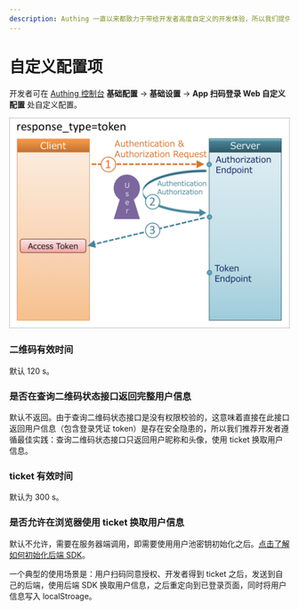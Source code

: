 ```yaml
---
description: Authing 一直以来都致力于带给开发者高度自定义的开发体验，所以我们提供以下自定义配置项，开发者可以根据自己业务的需要，在安全性和便捷性之间权衡。
---
```


# 自定义配置项

开发者可在 [Authing 控制台](https://authing.cn/dashboard) **基础配置** -&gt; **基础设置** -&gt; **App 扫码登录 Web 自定义配置** 处自定义配置。

![](../../.gitbook/assets/image%20%28148%29.png)

### 二维码有效时间 

默认 120 s。 

### 是否在查询二维码状态接口返回完整用户信息

默认不返回。由于查询二维码状态接口是没有权限校验的，这意味着直接在此接口返回用户信息（包含登录凭证 token）是存在安全隐患的，所以我们推荐开发者遵循最佳实践：查询二维码状态接口只返回用户昵称和头像，使用 ticket 换取用户信息。

### ticket 有效时间

默认为 300 s。

### 是否允许在浏览器使用 ticket 换取用户信息

默认不允许，需要在服务器端调用，即需要使用用户池密钥初始化之后。[点击了解如何初始化后端 SDK](https://docs.authing.cn/authing/sdk/sdk-for-node#chu-shi-hua)。

一个典型的使用场景是：用户扫码同意授权、开发者得到 ticket 之后，发送到自己的后端，使用后端 SDK 换取用户信息，之后重定向到已登录页面，同时将用户信息写入 localStroage。

